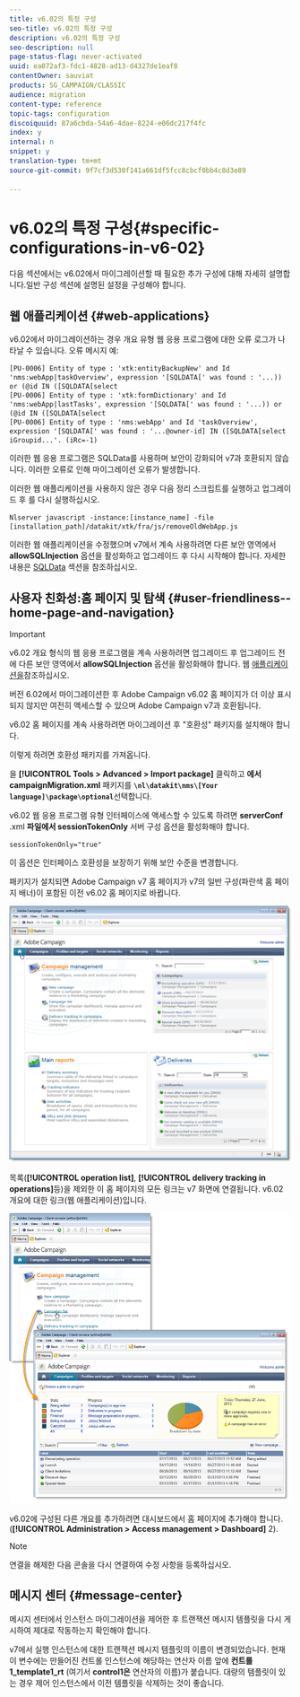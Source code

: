 ```yaml
---
title: v6.02의 특정 구성
seo-title: v6.02의 특정 구성
description: v6.02의 특정 구성
seo-description: null
page-status-flag: never-activated
uuid: ea072af3-fdc1-4828-ad13-d4327de1eaf8
contentOwner: sauviat
products: SG_CAMPAIGN/CLASSIC
audience: migration
content-type: reference
topic-tags: configuration
discoiquuid: 87a6cbda-54a6-4dae-8224-e06dc217f4fc
index: y
internal: n
snippet: y
translation-type: tm+mt
source-git-commit: 9f7cf3d530f141a661df5fcc8cbcf0bb4c8d3e89

---
```



# v6.02의 특정 구성{#specific-configurations-in-v6-02}

다음 섹션에서는 v6.02에서 마이그레이션할 때 필요한 추가 구성에 대해 자세히 설명합니다.일반 구성 [](../../migration/using/general-configurations.md) 섹션에 설명된 설정을 구성해야 합니다.

## 웹 애플리케이션 {#web-applications}

v6.02에서 마이그레이션하는 경우 개요 유형 웹 응용 프로그램에 대한 오류 로그가 나타날 수 있습니다. 오류 메시지 예:

```
[PU-0006] Entity of type : 'xtk:entityBackupNew' and Id 'nms:webApp|taskOverview', expression '[SQLDATA[' was found : '...)) or (@id IN ([SQLDATA[select 
[PU-0006] Entity of type : 'xtk:formDictionary' and Id 'nms:webApp|lastTasks', expression '[SQLDATA[' was found : '...)) or (@id IN ([SQLDATA[select 
[PU-0006] Entity of type : 'nms:webApp' and Id 'taskOverview', expression '[SQLDATA[' was found : '...@owner-id] IN ([SQLDATA[select iGroupid...'. (iRc=-1)
```

이러한 웹 응용 프로그램은 SQLData를 사용하며 보안이 강화되어 v7과 호환되지 않습니다. 이러한 오류로 인해 마이그레이션 오류가 발생합니다.

이러한 웹 애플리케이션을 사용하지 않은 경우 다음 정리 스크립트를 실행하고 업그레이드 후 를 다시 실행하십시오.

```
Nlserver javascript -instance:[instance_name] -file [installation_path]/datakit/xtk/fra/js/removeOldWebApp.js
```

이러한 웹 애플리케이션을 수정했으며 v7에서 계속 사용하려면 다른 보안 영역에서 **allowSQLInjection** 옵션을 활성화하고 업그레이드 후 다시 시작해야 합니다. 자세한 내용은 [SQLData](../../migration/using/general-configurations.md#sqldata) 섹션을 참조하십시오.

## 사용자 친화성:홈 페이지 및 탐색 {#user-friendliness--home-page-and-navigation}

>[!IMPORTANT]
>
>v6.02 개요 형식의 웹 응용 프로그램을 계속 사용하려면 업그레이드 후 업그레이드 전에 다른 보안 영역에서 **allowSQLInjection** 옵션을 활성화해야 합니다. 웹 [애플리케이션을](#web-applications)참조하십시오.

버전 6.02에서 마이그레이션한 후 Adobe Campaign v6.02 홈 페이지가 더 이상 표시되지 않지만 여전히 액세스할 수 있으며 Adobe Campaign v7과 호환됩니다.

v6.02 홈 페이지를 계속 사용하려면 마이그레이션 후 &quot;호환성&quot; 패키지를 설치해야 합니다.

이렇게 하려면 호환성 패키지를 가져옵니다.

을 **[!UICONTROL Tools > Advanced > Import package]** 클릭하고 **에서 campaignMigration.xml** 패키지를 **`\nl\datakit\nms\[Your language]\package\optional`**&#x200B;선택합니다.

v6.02 웹 응용 프로그램 유형 인터페이스에 액세스할 수 있도록 하려면 **serverConf** .xml **파일에서 sessionTokenOnly** 서버 구성 옵션을 활성화해야 합니다.

```
sessionTokenOnly="true"
```

이 옵션은 인터페이스 호환성을 보장하기 위해 보안 수준을 변경합니다.

패키지가 설치되면 Adobe Campaign v7 홈 페이지가 v7의 일반 구성(파란색 홈 페이지 배너)이 포함된 이전 v6.02 홈 페이지로 바뀝니다.

![](assets/dashboards.png)

목록(**[!UICONTROL operation list]**, **[!UICONTROL delivery tracking in operations]**&#x200B;등)을 제외한 이 홈 페이지의 모든 링크는 v7 화면에 연결됩니다. v6.02 개요에 대한 링크(웹 애플리케이션)입니다.

![](assets/dashboards2.png)

v6.02에 구성된 다른 개요를 추가하려면 대시보드에서 홈 페이지에 추가해야 합니다.(**[!UICONTROL Administration > Access management > Dashboard]** 2).

>[!NOTE]
>
>연결을 해제한 다음 콘솔을 다시 연결하여 수정 사항을 등록하십시오.

## 메시지 센터 {#message-center}

메시지 센터에서 인스턴스 마이그레이션을 제어한 후 트랜잭션 메시지 템플릿을 다시 게시하여 제대로 작동하는지 확인해야 합니다.

v7에서 실행 인스턴스에 대한 트랜잭션 메시지 템플릿의 이름이 변경되었습니다. 현재 이 변수에는 만들어진 컨트롤 인스턴스에 해당하는 연산자 이름 앞에 **컨트롤1_template1_rt** (여기서 **control1은** 연산자의 이름)가 붙습니다. 대량의 템플릿이 있는 경우 제어 인스턴스에서 이전 템플릿을 삭제하는 것이 좋습니다.
